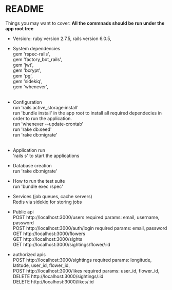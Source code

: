 # README

Things you may want to cover:
**All the commnads should be run under the app root tree**

* Version::
  ruby version 2.7.5,
  rails version 6.0.5,
  
  
* System dependencies<br>
  gem 'rspec-rails',<br>
  gem 'factory_bot_rails',<br>
  gem 'jwt',<br>
  gem 'bcrypt',<br>
  gem 'pg',<br>
  gem 'sidekiq',<br>
  gem 'whenever',<br><br>
 
* Configuration<br>
  run 'rails active_storage:install'<br>
  run 'bundle install' in the app root to install all required dependecies in order to run the application.<br>
  run 'whenever --update-crontab'<br>
  run 'rake db:seed'<br>
  run 'rake db:migrate'<br><br>
  
* Application run<br>
  'rails s' to start the applications <br>

* Database creation<br>
  run 'rake db:migrate'<br>

* How to run the test suite<br>
  run 'bundle exec rspec'<br>
  
* Services (job queues, cache servers)<br>
  Redis via sidekiq for storing jobs<br>
  
* Public api<br>
  POST http://localhost:3000/users required params: email, username, password<br>
  POST http://localhost:3000/auth/login required params: email, password<br>
  GET  http://localhost:3000/flowers<br>
  GET http://localhost:3000/sights<br>
  GET http://localhost:3000/sightings/flower/:id<br>
  
* authorized apis<br>
  POST http://localhost:3000/sightings required params: longitude, latitude, user_id, flower_id,<br>
  POST http://localhost:3000/likes required params: user_id, flower_id,<br>
  DELETE http://localhost:3000/sightings/:id<br>
  DELETE http://localhost:3000/likes/:id<br>
